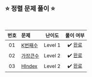 ## ⭐️ 정렬 문제 풀이 ⭐️ 

<br>

<!-- 💭 [진행 중]  ✔️ [완료] -->

<!-- | 0 | []() | Level  | ✔️ [완료]() | -->

| **번호** | **문제** | **난이도** | **풀이 여부** |
|:--------:|:--------|:----------:|:-----------:|
| 01 | [K번째수](https://school.programmers.co.kr/learn/courses/30/lessons/42748) | Level 1 | ✔️ [완료](https://github.com/yuuforest/Programmers/blob/main/Java/src/%EC%A0%95%EB%A0%AC/K%EB%B2%88%EC%A7%B8%EC%88%98.java) |
| 02 | [가장큰수](https://school.programmers.co.kr/learn/courses/30/lessons/42746) | Level 2 | ✔️ [완료](https://github.com/yuuforest/Programmers/blob/main/Java/src/%EC%A0%95%EB%A0%AC/%EA%B0%80%EC%9E%A5%ED%81%B0%EC%88%98.java) |
| 03 | [HIndex](https://school.programmers.co.kr/learn/courses/30/lessons/42747) | Level 2 | ✔️ [완료](https://github.com/yuuforest/Programmers/blob/main/Java/src/%EC%A0%95%EB%A0%AC/HIndex.java) |

